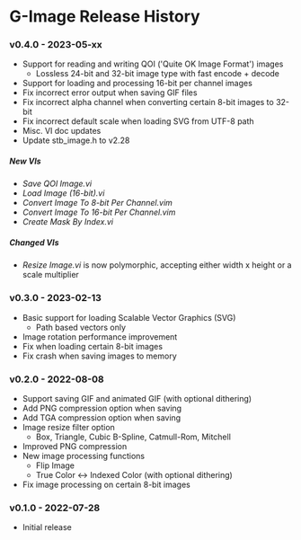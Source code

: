 # G-Image Release History
### v0.4.0 - 2023-05-xx
* Support for reading and writing QOI ('Quite OK Image Format') images
    * Lossless 24-bit and 32-bit image type with fast encode + decode
* Support for loading and processing 16-bit per channel images
* Fix incorrect error output when saving GIF files
* Fix incorrect alpha channel when converting certain 8-bit images to 32-bit
* Fix incorrect default scale when loading SVG from UTF-8 path
* Misc. VI doc updates
* Update stb_image.h to v2.28

##### New VIs
* _Save QOI Image.vi_
* _Load Image (16-bit).vi_
* _Convert Image To 8-bit Per Channel.vim_
* _Convert Image To 16-bit Per Channel.vim_
* _Create Mask By Index.vi_

##### Changed VIs
* _Resize Image.vi_ is now polymorphic, accepting either width x height or a scale multiplier

### v0.3.0 - 2023-02-13
* Basic support for loading Scalable Vector Graphics (SVG)
    * Path based vectors only
* Image rotation performance improvement
* Fix when loading certain 8-bit images
* Fix crash when saving images to memory

### v0.2.0 - 2022-08-08
* Support saving GIF and animated GIF (with optional dithering)
* Add PNG compression option when saving
* Add TGA compression option when saving
* Image resize filter option
    * Box, Triangle, Cubic B-Spline, Catmull-Rom, Mitchell
* Improved PNG compression
* New image processing functions
    * Flip Image
    * True Color <-> Indexed Color (with optional dithering)
* Fix image processing on certain 8-bit images

### v0.1.0 - 2022-07-28
* Initial release
